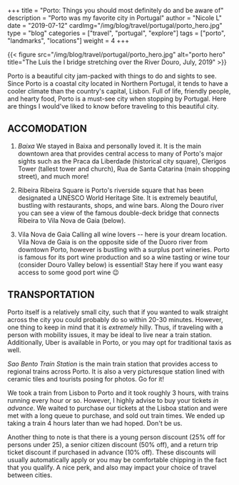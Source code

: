 +++
title = "Porto: Things you should most definitely do and be aware of"
description = "Porto was my favorite city in Portugal"
author = "Nicole L"
date = "2019-07-12"
cardImg="/img/blog/travel/portugal/porto_hero.jpg"
type = "blog"
categories = ["travel", "portugal", "explore"]
tags = ["porto", "landmarks", "locations"]
weight = 4
+++

{{< figure src="/img/blog/travel/portugal/porto_hero.jpg" alt="porto hero" title="The Luís the I bridge stretching over the River Douro, July, 2019" >}}

Porto is a beautiful city jam-packed with things to do and sights to see. Since Porto is a coastal city located in Northern Portugal, it tends to have a cooler climate than the country's capital, Lisbon. Full of life, friendly people, and hearty food, Porto is a must-see city when stopping by Portugal. Here are things I would've liked to know before traveling to this beautiful city.

## ACCOMODATION
1. *Baixa*
We stayed in Baixa and personally loved it. It is the main downtown area that provides central access to many of Porto's major sights such as the Praca da Liberdade (historical city square), Clerigos Tower (tallest tower and church), Rua de Santa Catarina (main shopping street), and much more! 

2. Ribeira
Ribeira Square is Porto's riverside square that has been designated a UNESCO World Heritage Site. It is extremely beautiful, bustling with restaurants, shops, and wine bars. Along the Douro river you can see a view of the famous double-deck bridge that connects Ribeira to Vila Nova de Gaia (below).

3. Vila Nova de Gaia
Calling all wine lovers -- here is your dream location. Vila Nova de Gaia is on the opposite side of the Duoro river from downtown Porto, however is bustling with a surplus port wineries. Porto is famous for its port wine production and so a wine tasting or wine tour (consider Douro Valley below) is essential! Stay here if you want easy access to some good port wine 😉

## TRANSPORTATION

Porto itself is a relatively small city, such that if you wanted to walk straight across the city you could probably do so within 20-30 minutes. However, one thing to keep in mind that it is *extremely* hilly. Thus, if traveling with a person with mobility issues, it may be ideal to live near a train station. Additionally, Uber is available in Porto, or you may opt for traditional taxis as well.

*Sao Bento Train Station* is the main train station that provides access to regional trains across Porto. It is also a very picturesque station lined with ceramic tiles and tourists posing for photos. Go for it! 

We took a train from Lisbon to Porto and it took roughly 3 hours, with trains running every hour or so. However, I highly advise to buy your tickets *in advance*. We waited to purchase our tickets at the Lisboa station and were met with a long queue to purchase, and sold out train times. We ended up taking a train 4 hours later than we had hoped. Don't be us.

Another thing to note is that there is a young person discount (25% off for persons under 25), a senior citizen discount (50% off), and a return trip ticket discount if purchased in advance (10% off). These discounts will usually automatically apply or you may be comfortable chipping in the fact that you qualify. A nice perk, and also may impact your choice of travel between cities.